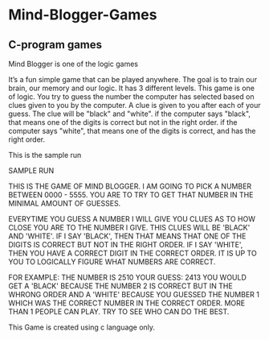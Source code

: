 # Mind-Blogger-Games
## C-program games

Mind Blogger is one of the logic games

It’s a fun simple game that can be played anywhere. The goal is to train our brain, our memory
and our logic. It has 3 different levels. This game is one of logic. You try to guess the number the
computer has selected based on clues given to you by the computer. A clue is given to you after each of
your guess. The clue will be "black" and "white". if the computer says "black", that means one of the
digits is correct but not in the right order. if the computer says "white", that means one of the digits is
correct, and has the right order.

This is the sample run

SAMPLE RUN

 THIS IS THE GAME OF MIND BLOGGER.
 I AM GOING TO PICK A NUMBER BETWEEN 0000 - 5555.
 YOU ARE TO TRY TO GET THAT NUMBER IN THE MINIMAL AMOUNT OF GUESSES.
 
EVERYTIME YOU GUESS A NUMBER I WILL GIVE YOU CLUES AS TO
HOW CLOSE YOU ARE TO THE NUMBER I GIVE. THIS CLUES WILL BE 'BLACK' AND 'WHITE'. 
IF I SAY 'BLACK', THEN THAT MEANS THAT ONE OF THE DIGITS IS CORRECT
BUT NOT IN THE RIGHT ORDER. IF I SAY 'WHITE', THEN YOU HAVE A CORRECT DIGIT IN THE CORRECT ORDER. 
IT IS UP TO YOU TO LOGICALLY FIGURE WHAT NUMBERS ARE CORRECT.
 
 FOR EXAMPLE: THE NUMBER IS 2510
 YOUR GUESS: 2413
 YOU WOULD GET A 'BLACK' BECAUSE THE NUMBER 2 IS CORRECT BUT IN THE WHRONG ORDER AND A
'WHITE' BECAUSE
 YOU GUESSED THE NUMBER 1 WHICH WAS THE CORRECT NUMBER IN THE CORRECT ORDER.
 MORE THAN 1 PEOPLE CAN PLAY. TRY TO SEE WHO CAN DO THE BEST.
 
This Game is created using c language only. 
